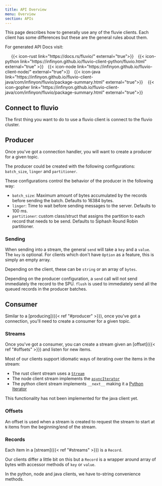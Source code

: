 ```yaml
---
title: API Overview
menu: Overview
section: APIs
---
```


This page describes how to generally use any of the fluvie clients.  Each
client has some differences but these are the general rules about them.

For generated API Docs visit:

<div style="padding-left: 20px; display: inline">
{{< icon-rust link="https://docs.rs/fluvio/" external="true">}}
</div>

<div style="padding-left: 10px; display: inline">
{{< icon-python link="https://infinyon.github.io/fluvio-client-python/fluvio.html" external="true" >}}
</div>

<div style="padding-left: 10px; display: inline">
{{< icon-node  link="https://infinyon.github.io/fluvio-client-node/" external="true">}}
</div>

<div style="padding-left: 10px; display: inline">
{{< icon-java link="https://infinyon.github.io/fluvio-client-java/com/infinyon/fluvio/package-summary.html" external="true">}}
</div>

<div style="padding-left: 12px; display: inline">
{{< icon-gopher link="https://infinyon.github.io/fluvio-client-java/com/infinyon/fluvio/package-summary.html" external="true">}}
</div>

## Connect to fluvio

The first thing you want to do to use a fluvio client is connect to the fluvio
cluster.

## Producer

Once you've got a connection handler, you will want to create a producer for a
given topic.

The producer could be created with the following configurations: `batch_size`, `linger` and `partitioner`.

These configurations control the behavior of the producer in the following way:

* `batch_size`: Maximum amount of bytes accumulated by the records before sending the batch. Defaults to 16384 bytes.
* `linger`: Time to wait before sending messages to the server. Defaults to 100 ms.
* `partitioner`: custom class/struct that assigns the partition to each record that needs to be send. Defaults to Siphash Round Robin partitioner.

### Sending

When sending into a stream, the general `send` will take a `key` and a `value`.
The `key` is optional. For clients which don't have `Option` as a feature, this
is simply an empty array.

Depending on the client, these can be `string` or an array of `bytes`.

Depending on the producer configuration, a `send` call will not send immediately the record to the SPU. `flush` is used to immediately send all the queued records in the producer batches.

## Consumer

Similar to a [producing]({{< ref "#producer" >}}), once you've got a connection, you'll need
to create a consumer for a given topic.

### Streams

Once you've got a consumer, you can create a stream given an [offset]({{< ref "#offsets" >}})
and listen for new items.

Most of our clients support idiomatic ways of iterating over the items in the stream:
* The rust client stream uses a [`Stream`]
* The node client stream implements the [`asyncIterator`]
* The python client stream implements `__next__` making it a [Python Iterator]

[`Stream`]: https://docs.rs/futures/0.3.15/futures/stream/trait.Stream.html
[`asyncIterator`]: https://developer.mozilla.org/en-US/docs/Web/JavaScript/Reference/Statements/for-await...of
[Python Iterator]: https://www.programiz.com/python-programming/iterator

This functionality has not been implemented for the java client yet.

### Offsets

An offset is used when a stream is created to request the stream to start at
`N` items from the beginning/end of the stream.

### Records

Each item in a [stream]({{< ref "#streams" >}}) is a `Record`.

Our clients differ a little bit on this but a `Record` is a wrapper around
array of bytes with accessor methods of `key` or `value`.

In the python, node and java clients, we have to-string convenience methods.

